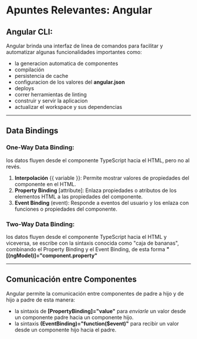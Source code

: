 # Apuntes Relevantes: Angular

## Angular CLI:

Angular brinda una interfaz de linea de comandos para facilitar y automatizar algunas funcionalidades importantes como:

* la generacion automatica de componentes
* compilación
* persistencia de cache
* configuracion de los valores del **angular.json**
* deploys
* correr herramientas de linting
* construir y servir la aplicacion
* actualizar el workspace y sus dependencias

---

## Data Bindings

### One-Way Data Binding:

los datos fluyen desde el componente TypeScript hacia el HTML, pero no al revés.

1. **Interpolación** {{ variable }}: Permite mostrar valores de propiedades del componente en el HTML.
2. **Property Binding** [attribute]: Enlaza propiedades o atributos de los elementos HTML a las propiedades del componente.
3. **Event Binding** (event): Responde a eventos del usuario y los enlaza con funciones o propiedades del componente.

### Two-Way Data Binding:

los datos fluyen desde el componente TypeScript hacia el HTML y viceversa, se escribe con la sintaxis conocida como "caja de bananas", combinando el Property Binding y el Event Binding, de esta forma **"[(ngModel)]="component.property"**

---

## Comunicación entre Componentes

Angular permite la comunicación entre componentes de padre a hijo y de hijo a padre de esta manera:

- la sintaxis de **[PropertyBinding]="value"** para *enviarle* un valor desde un componente padre hacia un componente hijo.
- la sintaxis **(EventBinding)="function($event)"** para recibir un valor desde un componente hijo hacia el padre.
